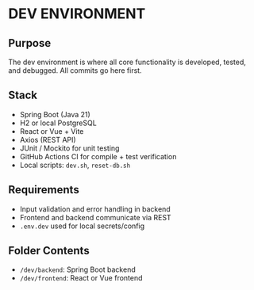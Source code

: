 # DEV ENVIRONMENT

## Purpose
The dev environment is where all core functionality is developed, tested, and debugged. All commits go here first.

## Stack
- Spring Boot (Java 21)
- H2 or local PostgreSQL
- React or Vue + Vite
- Axios (REST API)
- JUnit / Mockito for unit testing
- GitHub Actions CI for compile + test verification
- Local scripts: `dev.sh`, `reset-db.sh`

## Requirements
- Input validation and error handling in backend
- Frontend and backend communicate via REST
- `.env.dev` used for local secrets/config

## Folder Contents
- `/dev/backend`: Spring Boot backend
- `/dev/frontend`: React or Vue frontend
